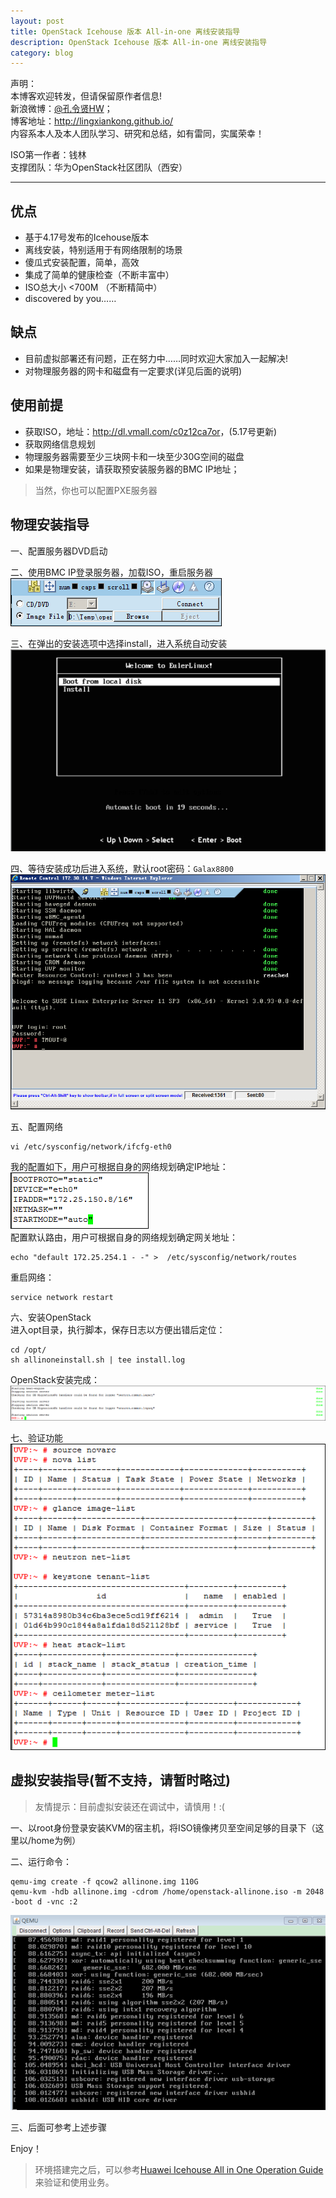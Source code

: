 ```yaml
---
layout: post
title: OpenStack Icehouse 版本 All-in-one 离线安装指导
description: OpenStack Icehouse 版本 All-in-one 离线安装指导
category: blog
---
```


声明：  
本博客欢迎转发，但请保留原作者信息!  
新浪微博：[@孔令贤HW](http://weibo.com/lingxiankong)；   
博客地址：<http://lingxiankong.github.io/>  
内容系本人及本人团队学习、研究和总结，如有雷同，实属荣幸！

ISO第一作者：钱林  
支撑团队：华为OpenStack社区团队（西安）

----------

## 优点
* 基于4.17号发布的Icehouse版本
* 离线安装，特别适用于有网络限制的场景
* 傻瓜式安装配置，简单，高效
* 集成了简单的健康检查（不断丰富中）
* ISO总大小 <700M （不断精简中）
* discovered by you……

## 缺点
* 目前虚拟部署还有问题，正在努力中……同时欢迎大家加入一起解决!
* 对物理服务器的网卡和磁盘有一定要求(详见后面的说明)

## 使用前提
* 获取ISO，地址：<http://dl.vmall.com/c0z12ca7or>，(5.17号更新)
* 获取网络信息规划
* 物理服务器需要至少三块网卡和一块至少30G空间的磁盘
* 如果是物理安装，请获取预安装服务器的BMC IP地址；

> 当然，你也可以配置PXE服务器

## 物理安装指导
一、配置服务器DVD启动  

二、使用BMC IP登录服务器，加载ISO，重启服务器  
![](/images/2014-04-29-openstack-icehouse-allinone/1.png)

三、在弹出的安装选项中选择install，进入系统自动安装  
![](/images/2014-04-29-openstack-icehouse-allinone/6.png)

四、等待安装成功后进入系统，默认root密码：`Galax8800`  
![](/images/2014-04-29-openstack-icehouse-allinone/2.png)

五、配置网络

    vi /etc/sysconfig/network/ifcfg-eth0

我的配置如下，用户可根据自身的网络规划确定IP地址：  
![](/images/2014-04-29-openstack-icehouse-allinone/3.png)  
配置默认路由，用户可根据自身的网络规划确定网关地址：  

    echo "default 172.25.254.1 - -" >  /etc/sysconfig/network/routes

重启网络：  

    service network restart

六、安装OpenStack  
进入opt目录，执行脚本，保存日志以方便出错后定位：  

    cd /opt/
    sh allinoneinstall.sh | tee install.log

OpenStack安装完成：  
![](/images/2014-04-29-openstack-icehouse-allinone/4.png)  

七、验证功能  
![](/images/2014-04-29-openstack-icehouse-allinone/5.png)   

## 虚拟安装指导(暂不支持，请暂时略过)

> 友情提示：目前虚拟安装还在调试中，请慎用！:(

一、以root身份登录安装KVM的宿主机，将ISO镜像拷贝至空间足够的目录下（这里以/home为例）

二、运行命令：  

    qemu-img create -f qcow2 allinone.img 110G
    qemu-kvm -hdb allinone.img -cdrom /home/openstack-allinone.iso -m 2048 -boot d -vnc :2
    
![](/images/2014-04-29-openstack-icehouse-allinone/7.png)

三、后面可参考上述步骤

Enjoy！

> 环境搭建完之后，可以参考[Huawei Icehouse All in One Operation Guide](http://lingxiankong.github.io/blog/2014/05/12/huawei-allinone-operation-guide/)来验证和使用业务。